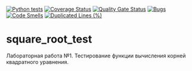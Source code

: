 [![Python tests](https://github.com/ipaingo/square_root_test/actions/workflows/python_app.yml/badge.svg)](https://github.com/ipaingo/square_root_test/actions/workflows/python_app.yml)
[![Coverage Status](https://coveralls.io/repos/github/ipaingo/square_root_test/badge.svg?branch=main)](https://coveralls.io/github/ipaingo/square_root_test?branch=main)
[![Quality Gate Status](https://sonarcloud.io/api/project_badges/measure?project=ipaingo_square_root_test&metric=alert_status)](https://sonarcloud.io/summary/new_code?id=ipaingo_square_root_test)
[![Bugs](https://sonarcloud.io/api/project_badges/measure?project=ipaingo_square_root_test&metric=bugs)](https://sonarcloud.io/summary/new_code?id=ipaingo_square_root_test)
[![Code Smells](https://sonarcloud.io/api/project_badges/measure?project=ipaingo_square_root_test&metric=code_smells)](https://sonarcloud.io/summary/new_code?id=ipaingo_square_root_test)
[![Duplicated Lines (%)](https://sonarcloud.io/api/project_badges/measure?project=ipaingo_square_root_test&metric=duplicated_lines_density)](https://sonarcloud.io/summary/new_code?id=ipaingo_square_root_test)
# square_root_test
Лабораторная работа №1. Тестирование функции вычисления корней квадратного уравнения.
